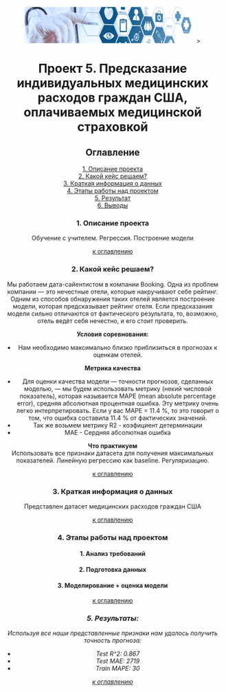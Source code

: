 <center> <img src=dataset-cover.jpg width=400px height=30%>>   

# Проект 5. Предсказание индивидуальных медицинских расходов граждан США, оплачиваемых медицинской страховкой


## <a1 id="title0">Оглавление</a1>  
[1. Описание проекта](#title1)  
[2. Какой кейс решаем?](#title2)  
[3. Краткая информация о данных](#title3)  
[4. Этапы работы над проектом](#title4)  
[5. Результат](#title5)    
[6. Выводы](#title6) 

### <b id="title1">1. Описание проекта</b>  
Обучение с учителем. Регрессия. Построение модели

[к оглавлению](#title0)


### <c id="title2">2. Какой кейс решаем?</c>    
Мы работаем дата-сайентистом в компании Booking. Одна из проблем компании — это нечестные отели, которые накручивают себе рейтинг. Одним из способов обнаружения таких отелей является построение модели, которая предсказывает рейтинг отеля. Если предсказания модели сильно отличаются от фактического результата, то, возможно, отель ведёт себя нечестно, и его стоит проверить.

**Условия соревнования:**   
- Нам необходимо максимально близко приблизиться в прогнозах к оценкам отелей.

**Метрика качества**     
- Для оценки качества модели — точности прогнозов, сделанных моделью, — мы будем использовать метрику (некий числовой показатель), которая называется MAPE (mean absolute percentage error), средняя абсолютная процентная ошибка. Эту метрику очень легко интерпретировать. Если у вас MAPE = 11.4 %, то это говорит о том, что ошибка составила 11.4 % от фактических значений.
- Так же возьмем метрику R2 - коэфициент детерминации
- МАЕ - Сердняя абсолютная ошибка



**Что практикуем**     
Использовать все признаки датасета для получения максимальных показателей. Линейную регрессию как baseline. Регуляризацию.

[к оглавлению](#title0)

### <d id="title3">3. Краткая информация о данных<d>
Представлен датасет медицинских расходов граждан США


[к оглавлению](#title0)


### <e id="title4">4. Этапы работы над проектом<e>
#### 1. Анализ требований
#### 2. Подготовка данных
#### 3. Моделирование + оценка модели


[к оглавлению](#title0)


### <i id="title5">5. Результаты:<i>  
Используя все наши представленные признаки нам удалось получить точность прогноза:
- Test R^2: 0.867
- Test MAE: 2719
- Train MAPE: 30


[к оглавлению](#title0)



